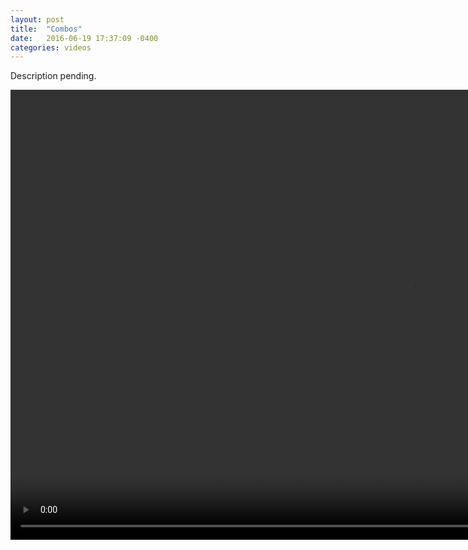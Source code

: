 ```yaml
---
layout: post
title:  "Combos"
date:   2016-06-19 17:37:09 -0400
categories: videos
---
```


Description pending.

<video width="1280" height="720" controls>
  <source src="https://www.youtube.com/embed/lvfv5L_B9Hk" type="video/mp4">
</video>